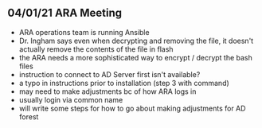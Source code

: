 ## 04/01/21 ARA Meeting 
- ARA operations team is running Ansible 
- Dr. Ingham says even when decrypting and removing the file, it doesn't actually remove the contents of the file in flash
- the ARA needs a more sophisticated way to encrypt / decrypt the bash files 
- instruction to connect to AD Server first isn't available?
- a typo in instructions prior to installation (step 3 with command) 
- may need to make adjustments bc of how ARA logs in 
- usually login via common name 
- will write some steps for how to go about making adjustments for AD forest 